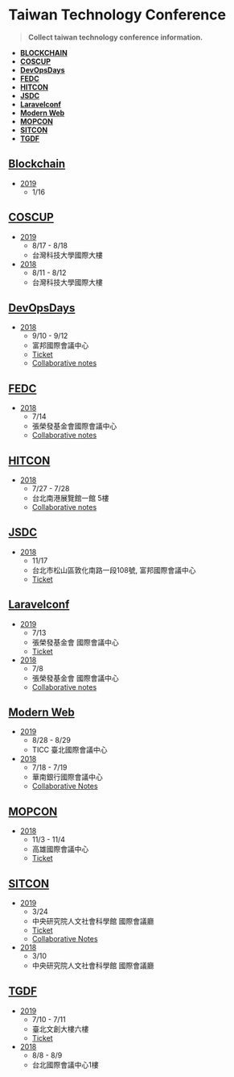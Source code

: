 # Taiwan Technology Conference


> **Collect taiwan technology conference information.**

- **[BLOCKCHAIN](#blockchain)**
- **[COSCUP](#coscup)**
- **[DevOpsDays](#devopsdays)**
- **[FEDC](#fedc)**
- **[HITCON](#hitcon)**
- **[JSDC](#jsdc)**
- **[Laravelconf](#laravelconf)**
- **[Modern Web](#modern-web)**
- **[MOPCON](#mopcon)**
- **[SITCON](#sitcon)**
- **[TGDF](#tgdf)**

## [Blockchain](https://summit.ithome.com.tw/blockchain/)
- [2019](https://summit.ithome.com.tw/blockchain/)
    - 1/16

## [COSCUP](https://coscup.org)
- [2019](https://coscup.org/2019/)
    - 8/17 - 8/18
    - 台灣科技大學國際大樓
- [2018](https://2018.coscup.org)
    - 8/11 - 8/12
    - 台灣科技大學國際大樓

## [DevOpsDays](https://devopsdays.tw)
- [2018](https://devopsdays.tw)
    - 9/10 - 9/12
    - 富邦國際會議中心
    - [Ticket](https://devopsdays.tw/index.html#tickets)
    - [Collaborative notes](https://hackmd.io/c/DevOpsDays2018/%2FdHJII3RYSpmWB92AlWXUpw)
 

## [FEDC](https://www.facebook.com/groups/f2e.tw)
- [2018](https://2018.fedc.tw)
    - 7/14
    - 張榮發基金會國際會議中心
    - [Collaborative notes](http://hackmd.io/c/fedc2018)

## [HITCON](https://hitcon.org)
- [2018](https://hitcon.org/2018)
    - 7/27 - 7/28
    - 台北南港展覽館一館 5樓
    - [Collaborative notes](https://hackmd.io/REM8M6iQQbe-znEclhOxJg)

## [JSDC](http://jsdc.tw)
- [2018](http://2018.jsdc.tw)
    - 11/17
    - 台北市松山區敦化南路一段108號, 富邦國際會議中心
    - [Ticket](https://jsdc-tw.kktix.cc/events/jsdc2018)

## [Laravelconf](https://laravelconf.tw/zh-TW)
- [2019](https://2018.laravelconf.tw/zh-TW)
    - 7/13
    - 張榮發基金會 國際會議中心
    - [Ticket](https://laravel-dojo.kktix.cc/events/laravelconftw2019)
- [2018](https://2018.laravelconf.tw/zh-TW)
    - 7/8
    - 張榮發基金會 國際會議中心
    - [Collaborative notes](https://hackmd.io/c/LaravelConfTaiwan2018/https%3A%2F%2Fhackmd.io%2F0uQwrkfESra_EIu5g1lL1Q)

## [Modern Web](http://modernweb.tw)
- [2019](http://modernweb.tw)
    - 8/28 - 8/29
    - TICC 臺北國際會議中心
- [2018](https://modernweb.tw/2018/index.html)
    - 7/18 - 7/19
    - 華南銀行國際會議中心
    - [Collaborative Notes](https://hackmd.io/c/MW18/%2FveGq1uV8SSa4ZapeKExdWg)

## [MOPCON](https://mopcon.org)
- [2018](https://mopcon.org/2018/)
    - 11/3 - 11/4
    - 高雄國際會議中心
    - [Ticket](https://mopcon.org/2018/ticket.php)

## [SITCON](https://sitcon.org)
- [2019](https://sitcon.org/2019/)
    - 3/24
    - 中央研究院人文社會科學館 國際會議廳
    - [Ticket](https://sitcon.kktix.cc/events/sitcon2019)
    - [Collaborative Notes](https://hackmd.io/c/SITCON2019/%2FFOG2p2x1RIiZTr_Bpb_RYQ)
- [2018](https://sitcon.org/2018/)
    - 3/10
    - 中央研究院人文社會科學館 國際會議廳

## [TGDF](https://tgdf.tw)
- [2019](https://2019.tgdf.tw/)
    - 7/10 - 7/11
    - 臺北文創大樓六樓
    - [Ticket](https://tgdf.kktix.cc/events/2019tgdf)
- [2018](https://2018.tgdf.tw)
    - 8/8 - 8/9
    - 台北國際會議中心1樓
